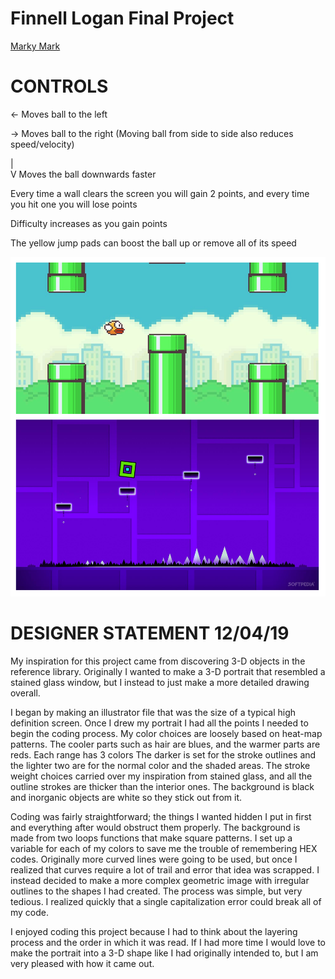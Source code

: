 # Finnell Logan Final Project
[Marky Mark](https://creativecodingart2210fall2019section2.github.io/Finnell_Logan_ART2210/Projects/Final/Final.html)

# CONTROLS
 <- Moves ball to the left

 -> Moves ball to the right (Moving ball from side to side also reduces speed/velocity)

 |<br>V  Moves the ball downwards faster

Every time a wall clears the screen you will gain 2 points, and every time you hit one you will lose points

Difficulty increases as you gain points

The yellow jump pads can boost the ball up or remove all of its speed

![glass](https://github.com/creativeCodingART2210Fall2019Section2/Finnell_Logan_ART2210/blob/master/Projects/Final/assets/gameref.png)

# DESIGNER STATEMENT 12/04/19

My inspiration for this project came from discovering 3-D objects in the reference library. Originally I wanted to make a 3-D portrait that resembled a stained glass window, but I instead to just make a more detailed drawing overall. 

I began by making an illustrator file that was the size of a typical high definition screen. Once I drew my portrait I had all the points I needed to begin  the coding process. My color choices are loosely based on heat-map patterns. The cooler parts such as hair are blues, and the warmer parts are reds. Each range has 3 colors The darker is set for the stroke outlines and the lighter two are for the normal color and the shaded areas. The stroke weight choices carried over my inspiration from stained glass, and all the outline strokes are thicker than the interior ones. The background is black and inorganic objects are white so they stick out from it. 

Coding was fairly straightforward; the things I wanted hidden I put in first and everything after would obstruct them properly. The background is made from two loops functions that make square patterns. I set up a variable for each of my colors to save me the trouble of remembering HEX codes. Originally more curved lines were going to be used, but once I realized that curves require a lot of trail and error that idea was scrapped. I instead decided to make a more complex geometric image with irregular outlines to the shapes I had created. The process was simple, but very tedious. I realized quickly that a single capitalization error could break all of my code. 

I enjoyed coding this project because I had to think about the layering process and the order in which it was read. If I had more time I would love to make the portrait into a 3-D shape like I had originally intended to, but I am very pleased with how it came out.